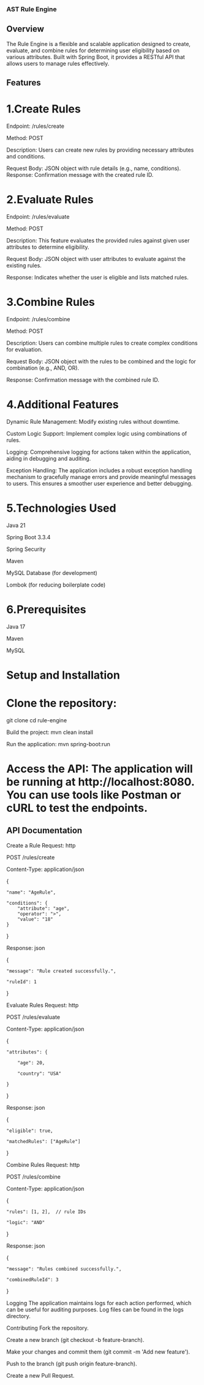 ### AST Rule Engine

## Overview 

The Rule Engine is a flexible and scalable application designed to create, evaluate, and combine rules for determining user eligibility based on various attributes. Built with Spring Boot, it provides a RESTful API that allows users to manage rules effectively.

## Features

# 1.Create Rules

Endpoint: /rules/create 

Method: POST 

Description: Users can create new rules by providing necessary attributes and conditions. 

Request Body: JSON object with rule details (e.g., name, conditions). Response: Confirmation message with the created rule ID.

# 2.Evaluate Rules 

Endpoint: /rules/evaluate 

Method: POST 

Description: This feature evaluates the provided rules against given user attributes to determine eligibility. 

Request Body: JSON object with user attributes to evaluate against the existing rules. 

Response: Indicates whether the user is eligible and lists matched rules.

# 3.Combine Rules 

Endpoint: /rules/combine 

Method: POST 

Description: Users can combine multiple rules to create complex conditions for evaluation. 

Request Body: JSON object with the rules to be combined and the logic for combination (e.g., AND, OR). 

Response: Confirmation message with the combined rule ID.

# 4.Additional Features

Dynamic Rule Management: Modify existing rules without downtime. 

Custom Logic Support: Implement complex logic using combinations of rules. 

Logging: Comprehensive logging for actions taken within the application, aiding in debugging and auditing.

Exception Handling: The application includes a robust exception handling mechanism to gracefully manage errors and provide meaningful messages to users. This ensures a smoother user experience and better debugging.

# 5.Technologies Used 

Java 21 

Spring Boot 3.3.4 

Spring Security 

Maven 

MySQL Database (for development) 

Lombok (for reducing boilerplate code)


# 6.Prerequisites

Java 17

Maven

MySQL


# Setup and Installation 

# Clone the repository:

git clone <repository-url>
cd rule-engine

Build the project:
mvn clean install


Run the application:
mvn spring-boot:run
 
# Access the API: The application will be running at http://localhost:8080. You can use tools like Postman or cURL to test the endpoints.

## API Documentation

Create a Rule Request: http 

POST /rules/create

Content-Type: application/json


{

    "name": "AgeRule",
    
    "conditions": {
        "attribute": "age",
        "operator": ">",
        "value": "18"
    }
    
}

Response: json 

{

    "message": "Rule created successfully.",
    
    "ruleId": 1
    
}


Evaluate Rules Request: http

POST /rules/evaluate

Content-Type: application/json

{

    "attributes": {
    
        "age": 20,
        
        "country": "USA"
        
    }
    
}


Response: json 

{

    "eligible": true,
    
    "matchedRules": ["AgeRule"]
    
}


Combine Rules Request: http 

POST /rules/combine

Content-Type: application/json

{

    "rules": [1, 2],  // rule IDs
    
    "logic": "AND"
    
}



Response: json 

{

    "message": "Rules combined successfully.",
    
    "combinedRuleId": 3
    
}



Logging The application maintains logs for each action performed, which can be useful for auditing purposes. Log files can be found in the logs directory.

Contributing Fork the repository. 

Create a new branch (git checkout -b feature-branch). 

Make your changes and commit them (git commit -m 'Add new feature').

Push to the branch (git push origin feature-branch). 

Create a new Pull Request.
